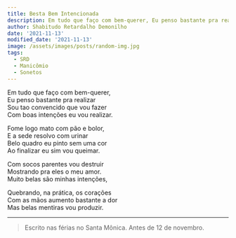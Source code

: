 ```yaml
---
title: Besta Bem Intencionada
description: Em tudo que faço com bem-querer, Eu penso bastante pra realizar...
author: Shabitudo Retardalho Demonilho
date: '2021-11-13'
modified_date: '2021-11-13'
image: /assets/images/posts/random-img.jpg
tags:
  - SRD
  - Manicômio
  - Sonetos
---   
```


Em tudo que faço com bem-querer,    
Eu penso bastante pra realizar    
Sou tao convencido que vou fazer    
Com boas intenções eu vou realizar.    
    
Fome logo mato com pão e bolor,    
E a sede resolvo com urinar    
Belo quadro eu pinto sem uma cor    
Ao finalizar eu sim vou queimar.    
    
Com socos parentes vou destruir    
Mostrando pra eles o meu amor.    
Muito belas são minhas intenções,    
    
Quebrando, na prática, os corações    
Com as mãos aumento bastante a dor    
Mas belas mentiras vou produzir.    
______

> Escrito nas férias no Santa Mônica. Antes de 12 de novembro.  
